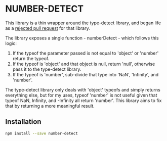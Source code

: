 <!-- @format -->

# NUMBER-DETECT

This library is a thin wrapper around the type-detect library, and began life as a [rejected pull request](https://github.com/chaijs/type-detect/pull/92) for that library.

The library exposes a single function - numberDetect - which follows this logic:

1.  If the typeof the parameter passed is not equal to 'object' or 'number' return the typeof.
2.  If the typeof is 'object' and that object is null, return 'null', otherwise pass it to the type-detect library.
3.  If the typeof is 'number', sub-divide that type into 'NaN', 'Infinity', and 'number'.

The type-detect library only deals with 'object' typeofs and simply returns everything else, but for my uses, typeof 'number' is not useful given that typeof NaN, Infinity, and -Infinity all return 'number'. This library aims to fix that by returning a more meaningful result.

## Installation

```Bash
npm install --save number-detect
```
